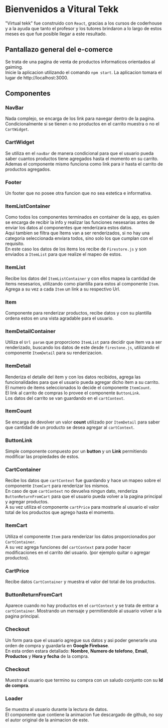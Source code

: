 # Bienvenidos a  **Vitural Tekk**

"Virtual tekk" fue construido con `React`, gracias a los cursos de coderhouse y a la ayuda que tanto el profesor y los tutores brindaron a lo largo de estos meses es que fue posible llegar a este resultado.

## Pantallazo general del e-comerce
Se trata de una pagina de venta de productos informaticos orientados al gaiming.\
Inicie la aplicacion utilizando el comando `npm start`.
La aplicacion tomara el lugar de http://localhost:3000. 

## Componentes

### **NavBar**
 Nada complejo, se encarga de los link para navegar dentro de la pagina.\
Condicionalmente si se tienen o no productos en el carrito muestra o no el `CartWidget`.


### **CartWidget**
Se utiliza en el `navBar` de manera condicional para que el usuario pueda saber cuantos productos tiene agregados hasta el momento en su carrito.\
Ademas el componente mismo funciona como link para ir hasta el carrito de productos agregados.

### **Footer**
Un footer que no posee otra funcion que no sea estetica e informativa.


### **ItemListContainer**
Como todos los componentes terminados en container de la app, es quien se encarga de recibir la info y realizar las funciones nesesarias antes de enviar los datos al componentes que renderizara estos datos.\
Aqui tambien se filtra que Items van a ser renderizados, si no hay una categoria seleccionada enviara todos, sino solo los que cumplan con el requisito.\
En este caso los datos de los items los recibe de `Firestore.js` y son enviados a `ItemList` para que realize el mapeo de estos.

### **ItemList**
Recibe los datos del `ItemListContainer` y con ellos mapea la cantidad de items nesesarios, utilizando como plantilla para estos al componente `Item`.\
Agrega a su vez a cada `Item` un link a su respectivo Url.

### **Item**
Componente para renderizar productos, recibe datos y con su plantilla ordena estos en una vista agradable para el usuario.

### **ItemDetailContainer**
Utiliza el `Url param` que proporciono `ItemList` para decidir que item va a ser renderizado, buscando los datos de este desde `firestone.js`, utilizando el componente `ItemDetail` para su renderizacion.

### **ItemDetail**
Renderiza el detalle del item y con los datos recibidos, agrega las funcionalidades para que el usuario pueda agregar dicho item a su carrito.\
El numero de items seleccionados lo decide el componente `ItemCount`.\
El link al carrito de compras lo provee el componente `ButtonLink`.\
Los datos del carrito se van guardando en el `cartContext`.

### **ItemCount**
Se encarga de devolver un valor **count** utilizado por `ItemDetail` para saber que cantidad de un producto se desea agregar al `cartContext`.

### **ButtonLink**
Simple componente compuesto por un **button** y un **Link** permitiendo modificar las propiedades de estos.

### **CartContainer**
Recibe los datos que `cartContext` fue guardando y hace un mapeo sobre el componente `ItemCart` para renderizar los mismos.\
En caso de que `cartContext` no devuelva ningun dato, renderiza `ButtonReturnFromCart` para que el usuario pueda volver a la pagina principal y agregar productos.\
A su vez utiliza el componente `cartPrice` para mostrarle al usuario el valor total de los productos que agrego hasta el momento. 

### **ItemCart**
Utiliza el componente `Item` para renderizar los datos proporcionados por `CartContainer`.\
A su vez agrega funciones del `cartContext` para poder hacer modificaciones en el carrito del usuario. (por ejemplo quitar o agregar productos).


### **CartPrice**
Recibe datos `CartContainer` y muestra el valor del total de los productos.


### **ButtonReturnFromCart**
Aparece cuando no hay productos en el `cartContext` y se trata de entrar a `cartContainer`. Mostrando un mensaje y permitiendole al usuario volver a la pagina principal. 



### **Checkout**
Un form para que el usuario agregue sus datos y asi poder generarle una orden de compra y guardarla en **Google Firebase**.\
En esta orden estara detallado: **Nombre**, **Numero de telefono**, **Email**, **Productos** y **Hora y fecha**  de la compra.

### **Checkout**
Muestra al usuario que termino su compra con un saludo conjunto con su **Id de compra**.

### **Loader**
Se muestra al usuario durante la lectura de datos.\
El componente que contiene la animacion fue descargado de github, no soy el autor original de la animacion de este.








